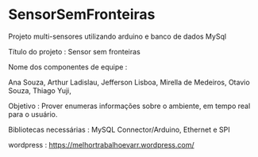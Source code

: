 # SensorSemFronteiras
Projeto multi-sensores utilizando arduino e banco de dados MySql

Título do projeto : Sensor sem fronteiras

Nome dos componentes de equipe :

Ana Souza,
Arthur Ladislau,
Jefferson Lisboa,
Mirella de Medeiros,
Otavio Souza,
Thiago Yuji,

Objetivo : Prover enumeras informações sobre o ambiente, em tempo real para o usuário.

Bibliotecas necessárias : MySQL	Connector/Arduino, Ethernet e SPI	

wordpress : https://melhortrabalhoevarr.wordpress.com/
